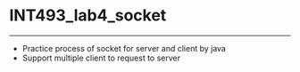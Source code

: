 # INT493_lab4_socket

____

* Practice process of socket for server and client by java
* Support multiple client to request to server 
